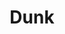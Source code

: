 ---
ee_id: '4456'
site: '1'
type: '2'
url: 2018-084-dunk
title: Dunk
year: '2019'
display_year: '2018'
medium: 'Laser Animation '
dims: Dimensions variable
pitch: ''
ps: ''
live_url: ''
related: ''
youtube: ''
related_code: ''
imgs: dunk-2018-094-db-ug--Avge.jpg
subheading: ''
download: ''
add_credit: ''
commission: ''
layout: things-i-made
---